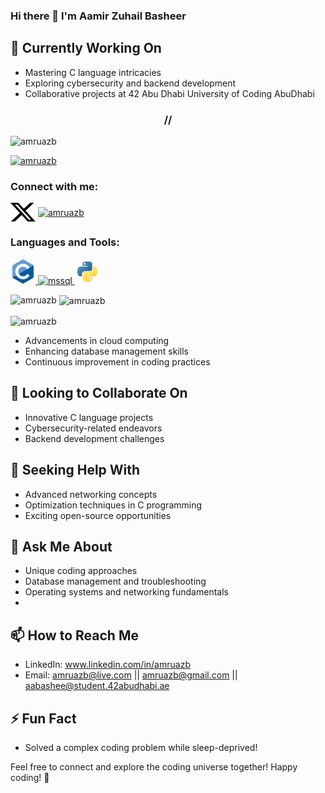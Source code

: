 ### Hi there 👋 I'm Aamir Zuhail Basheer

## 🔭 Currently Working On

- Mastering C language intricacies
- Exploring cybersecurity and backend development
- Collaborative projects at 42 Abu Dhabi University of Coding AbuDhabi
<h3 align="center">//</h3>

<p align="left"> <img src="https://komarev.com/ghpvc/?username=amruazb&label=Profile%20views&color=0e75b6&style=flat" alt="amruazb" /> </p>

<p align="left"> <a href="https://github.com/ryo-ma/github-profile-trophy"><img src="https://github-profile-trophy.vercel.app/?username=amruazb" alt="amruazb" /></a> </p>

<h3 align="left">Connect with me:</h3>
<p align="left">
<a href="https://twitter.com/amruazb" target="blank"><img align="center" src="https://github.com/amruazb/cursus42/blob/master/X_logo_2023.svg" alt="amruazb" height="30" width="40" /></a>
<a href="https://linkedin.com/in/amruazb" target="blank"><img align="center" src="https://raw.githubusercontent.com/rahuldkjain/github-profile-readme-generator/master/src/images/icons/Social/linked-in-alt.svg" alt="amruazb" height="30" width="40" /></a>
</p>

<h3 align="left">Languages and Tools:</h3>
<p align="left"> <a href="https://www.cprogramming.com/" target="_blank" rel="noreferrer"> <img src="https://raw.githubusercontent.com/devicons/devicon/master/icons/c/c-original.svg" alt="c" width="40" height="40"/> </a> <a href="https://https://members.codewithmosh.com/courses/enrolled/525068" target="_blank" rel="noreferrer"> <img src="https://www.svgrepo.com/show/303229/microsoft-sql-server-logo.svg" alt="mssql" width="40" height="40"/> </a> <a href="https://www.python.org" target="_blank" rel="noreferrer"> <img src="https://raw.githubusercontent.com/devicons/devicon/master/icons/python/python-original.svg" alt="python" width="40" height="40"/> </a> </p>

<p><img align="left" src="https://github-readme-stats.vercel.app/api/top-langs?username=amruazb&show_icons=true&locale=en&layout=compact" alt="amruazb" /></p>

<p>&nbsp;<img align="center" src="https://github-readme-stats.vercel.app/api?username=amruazb&show_icons=true&locale=en" alt="amruazb" /></p>

<p><img align="center" src="https://github-readme-streak-stats.herokuapp.com/?user=amruazb&" alt="amruazb" /></p>

- Advancements in cloud computing
- Enhancing database management skills
- Continuous improvement in coding practices

## 👯 Looking to Collaborate On

- Innovative C language projects
- Cybersecurity-related endeavors
- Backend development challenges

## 🤔 Seeking Help With

- Advanced networking concepts
- Optimization techniques in C programming
- Exciting open-source opportunities

## 💬 Ask Me About

- Unique coding approaches
- Database management and troubleshooting
- Operating systems and networking fundamentals
- 
## 📫 How to Reach Me

- LinkedIn: www.linkedin.com/in/amruazb
- Email: amruazb@live.com || amruazb@gmail.com || aabashee@student.42abudhabi.ae

## ⚡ Fun Fact

- Solved a complex coding problem while sleep-deprived!

Feel free to connect and explore the coding universe together! Happy coding! 🚀
